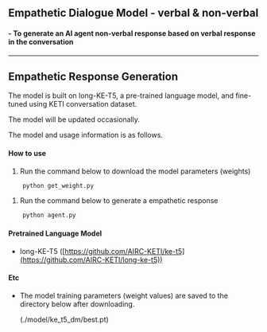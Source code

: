 ## Empathetic Dialogue Model - verbal & non-verbal
#### - To generate an AI agent non-verbal response based on verbal response in the conversation


----------------------------------

## Empathetic Response Generation

The model is built on long-KE-T5, a pre-trained language model, and fine-tuned using KETI conversation dataset.

The model will be updated occasionally.

The model and usage information is as follows.


#### How to use

1) Run the command below to download the model parameters (weights)
```bash
    python get_weight.py
```

1) Run the command below to generate a empathetic response
```bash
    python agent.py
```


#### Pretrained Language Model
- long-KE-T5
([https://github.com/AIRC-KETI/ke-t5](https://github.com/AIRC-KETI/long-ke-t5))



#### Etc
- The model training parameters (weight values) are saved to the directory below after downloading.

    (./model/ke_t5_dm/best.pt)
